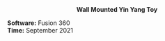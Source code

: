 <div align="center">
 <b>Wall Mounted Yin Yang Toy</b>
</div>

**Software:** Fusion 360   
**Time:** September 2021
